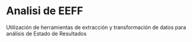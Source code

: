 # Analisi de EEFF
Utilización de herramientas de extracción y transformación de datos para análisis de Estado de Resultados

